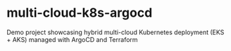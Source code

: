 # multi-cloud-k8s-argocd
Demo project showcasing hybrid multi-cloud Kubernetes deployment (EKS + AKS) managed with ArgoCD and Terraform

